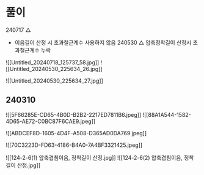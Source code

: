 # 풀이


240717 △
- 이음길이 산정 시 초과철근계수 사용하지 않음
240530 △ 압축정착길이 산정시 초과철근계수 누락


![[Untitled_20240718_125737_58.jpg]]
![[Untitled_20240530_225634_26.jpg]]

![[Untitled_20240530_225634_27.jpg]]



## 240310
![[5F66285E-CD65-4B0D-B2B2-2217ED7811B6.jpeg]]
![[88A1A544-1582-4D65-AE72-C0BC87F6CAE9.jpeg]]



![[ABDCEF8D-1605-4D4F-A508-D365AD0DA769.jpeg]]

![[70C3223D-FD63-4186-B4A0-7A4BF3321425.jpeg]]




![[124-2-6(1) 압축겹침이음, 정착길이 산정.jpg]]
![[124-2-6(2) 압축겹침이음, 정착길이 산정.jpg]]